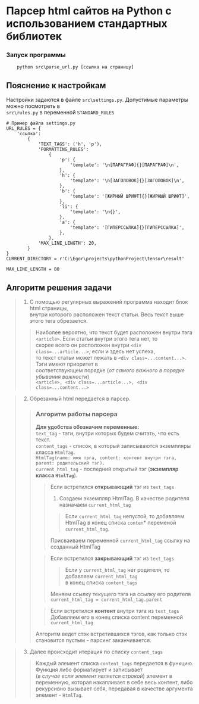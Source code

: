 # Парсер html сайтов на Python с использованием стандартных библиотек
### Запуск программы
```commandline
    python src\parse_url.py [ссылка на страницу]
```
## Пояснение к настройкам
Настройки задаются в файле `src\settings.py`. Допустимые параметры можно посмотреть в<br>
`src\rules.py` в переменной `STANDARD_RULES`
```
# Пример файла settings.py
URL_RULES = {
    'ссылка':
        {
            'TEXT_TAGS': ('h', 'p'),
            'FORMATTING_RULES':
                {
                    'p': {
                        'template': '\n[ПАРАГРАФ]{}[ПАРАГРАФ]\n',
                    },
                    'h': {
                        'template': '\n[ЗАГОЛОВОК]{}[ЗАГОЛОВОК]\n',
                    },
                    'b': {
                        'template': '[ЖИРНЫЙ ШРИФТ]{}[ЖИРНЫЙ ШРИФТ]',
                    },
                    'li': {
                        'template': '\n{}',
                    },
                    'a': {
                        'template': '[ГИПЕРССЫЛКА]{}[ГИПЕРССЫЛКА]',
                    },
                },
            'MAX_LINE_LENGTH': 20,
        }
}
CURRENT_DIRECTORY = r'C:\Egor\projects\pythonProject\tensor\result'

MAX_LINE_LENGTH = 80
```

## Алгоритм решения задачи
>1. С помощью регулярных выражений программа находит блок html страницы,<br>
>внутри которого расположен текст статьи. Весь текст выше этого тега обрезается.<br>
>>Наиболее вероятно, что текст будет
>>расположен внутри тэга `<article>`. Если статьи внутри этого тега нет, то <br> 
>>скорее всего он расположен внутри `<div class=...article...>`, если и здесь нет успеха,<br>
>>то текст статьи может лежать в `<div class=...content...>`. Тэги имеют приоритет в<br>
>>соответствующем порядке (*от самого важного в порядке убывания важности*)<br>
>>`<article>, <div class=...article...>, <div class=...content...>`<br>

>2. Обрезанный html передается в парсер.
>>### Алгоритм работы парсера
>>**Для удобства обозначим переменные:**<br>
>>`text_tag` - тэги, внутри которых будем считать, что есть текст.<br>
>>`content_tags` - список, в который записываются экземпляры класса `HtmlTag`.<br>
>>`HtmlTag(name: имя тэга, content: контент внутри тэга, parent: родительский тэг).`<br>
>>`current_html_tag` - последний открытый тэг (**экземпляр класса `HtmlTag`**).<br>
>>>Если встретился **открывающий** тэг из `text_tags`<br>
>>>1. Создаем экземпляр HtmlTag. В качестве родителя назначаем `current_html_tag`<br>
>>>>Если `current_html_tag` непустой, то добавляем HtmlTag в конец списка `conten`* переменой<br>
>>>>`current_html_tag`.<br>
>>>
>>>Присваиваем переменной `current_html_tag` ссылку на созданный HtmlTag 
>>
>>>Если встретился **закрывающий** тэг из `text_tags`<br>
>>>>Если у `current_html_tag` нет родителя, то добавляем `current_html_tag`<br>
>>>>в конец списка `content_tags`
>>>
>>>Меняем ссылку текущего тэга на ссылку его родителя `current_html_tag = current_html_tag.parent`<br>
>>
>>>Если встретился **контент** внутри тэга из `text_tags`<br>
>>>Добавляем его в конец списка content переменной `current_html_tag`<br>
>>
>>Алгоритм ведет стэк встретившихся тэгов, как только стэк становится пустым - парсинг заканчивается.<br>

>3. Далее происходит итерация по списку `content_tags`<br>
>>Каждый элемент списка `content_tags` передается в функцию. Функция либо форматирует и записывает<br>
>>(*в случае если элемент является строкой*) элемент в переменную, которая накапливает в себе весь контент,
>>либо рекурсивно вызывает себя, передавая в качестве аргумента элемент - `HtmlTag`.


